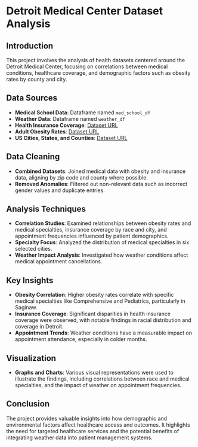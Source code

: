 # Detroit Medical Center Dataset Analysis

## Introduction
This project involves the analysis of health datasets centered around the Detroit Medical Center, focusing on correlations between medical conditions, healthcare coverage, and demographic factors such as obesity rates by county and city. 

## Data Sources
- **Medical School Data**: Dataframe named `med_school_df`
- **Weather Data**: Dataframe named `weather_df`
- **Health Insurance Coverage**: [Dataset URL](https://data.detroitmi.gov/datasets/health-insurance-coverage-by-zip-code-tabulation-area)
- **Adult Obesity Rates**: [Dataset URL](https://datausa.io/profile/geo/detroit-mi#conditions_diseases)
- **US Cities, States, and Counties**: [Dataset URL](https://raw.githubusercontent.com/grammakov/USA-cities-and-states/master/us_cities_states_counties.csv)

## Data Cleaning
- **Combined Datasets**: Joined medical data with obesity and insurance data, aligning by zip code and county where possible.
- **Removed Anomalies**: Filtered out non-relevant data such as incorrect gender values and duplicate entries.

## Analysis Techniques
- **Correlation Studies**: Examined relationships between obesity rates and medical specialties, insurance coverage by race and city, and appointment frequencies influenced by patient demographics.
- **Specialty Focus**: Analyzed the distribution of medical specialties in six selected cities.
- **Weather Impact Analysis**: Investigated how weather conditions affect medical appointment cancellations.

## Key Insights
- **Obesity Correlation**: Higher obesity rates correlate with specific medical specialties like Comprehensive and Pediatrics, particularly in Saginaw.
- **Insurance Coverage**: Significant disparities in health insurance coverage were observed, with notable findings in racial distribution and coverage in Detroit.
- **Appointment Trends**: Weather conditions have a measurable impact on appointment attendance, especially in colder months.

## Visualization
- **Graphs and Charts**: Various visual representations were used to illustrate the findings, including correlations between race and medical specialties, and the impact of weather on appointment frequencies.

## Conclusion
The project provides valuable insights into how demographic and environmental factors affect healthcare access and outcomes. It highlights the need for targeted healthcare services and the potential benefits of integrating weather data into patient management systems.

